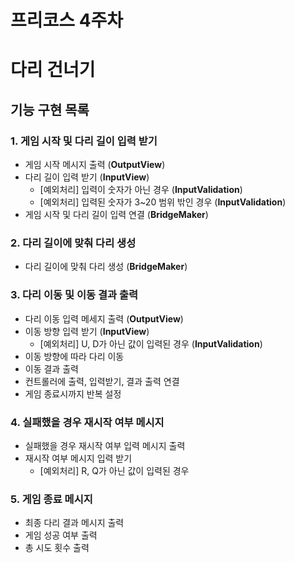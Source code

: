 # 프리코스 4주차

# 다리 건너기

## 기능 구현 목록

### 1. 게임 시작 및 다리 길이 입력 받기

- 게임 시작 메시지 출력 (**OutputView**)
- 다리 길이 입력 받기 (**InputView**)
  - [예외처리] 입력이 숫자가 아닌 경우 (**InputValidation**)
  - [예외처리] 입력된 숫자가 3~20 범위 밖인 경우 (**InputValidation**)
- 게임 시작 및 다리 길이 입력 연결 (**BridgeMaker**)

### 2. 다리 길이에 맞춰 다리 생성

- 다리 길이에 맞춰 다리 생성 (**BridgeMaker**)

### 3. 다리 이동 및 이동 결과 출력

- 다리 이동 입력 메세지 출력 (**OutputView**)
- 이동 방향 입력 받기 (**InputView**)
  - [예외처리] U, D가 아닌 값이 입력된 경우 (**InputValidation**)
- 이동 방향에 따라 다리 이동
- 이동 결과 출력
- 컨트롤러에 출력, 입력받기, 결과 출력 연결
- 게임 종료시까지 반복 설정

### 4. 실패했을 경우 재시작 여부 메시지

- 실패했을 경우 재시작 여부 입력 메시지 출력
- 재시작 여부 메시지 입력 받기
    - [예외처리] R, Q가 아닌 값이 입력된 경우

### 5. 게임 종료 메시지

- 최종 다리 결과 메시지 출력
- 게임 성공 여부 출력
- 총 시도 횟수 출력